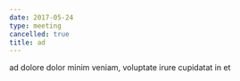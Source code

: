 ```yaml
---
date: 2017-05-24
type: meeting
cancelled: true
title: ad
---
```

ad dolore dolor minim veniam, voluptate irure cupidatat in et